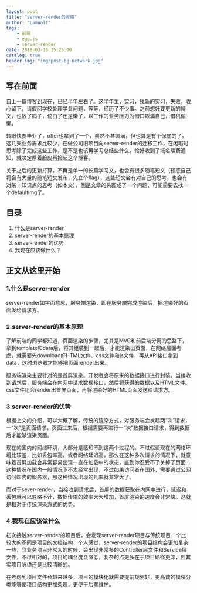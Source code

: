 ```yaml
---
layout: post
title: "server-render的脉络"
author: "LamWolf"
tags: 
    - 前端
    - egg.js
    - server-render
date: 2018-03-16 15:25:00
catalog: true
header-img: "img/post-bg-network.jpg"
---
```


## 写在前面

自上一篇博客到现在，已经半年左右了。这半年里，实习，找新的实习，失败，收心留下，请假回学校处理学业问题，等等，经历了不少事。之前想好要更新的博文，也放了鸽子，说白了还是懒了，以工作的业务压力为借口欺骗自己，借机偷懒。

转眼快要毕业了，offer也拿到了一个，虽然不甚圆满，但也算是有个保底的了。这几天业务需求比较少，在做公司旧项目向server-render的迁移工作，在闲暇时思考除了完成这些工作，是不是也该再学习总结些什么。恰好收到了域名续费通知，就决定厚着脸皮再捡起这个博客。

关于之后的更新打算，不再是单一的长篇学习文，也会有很多随笔短文（预感自己将会有大量的随笔短文发布，先立个flag），这些短文会有对自己的思考，也会有对某一知识点的思考（如本文），倒是文章的头图成了一个问题，可能需要去找一个defaultImg了。

## 目录

1. 什么是server-render
2. server-render的基本原理
3. server-render的优势
4. 我现在应该做什么？

## 正文从这里开始

### 1.什么是server-render

server-render如字面意思，服务端渲染，即在服务端完成渲染后，把渲染好的页面发给请求方。

### 2.server-render的基本原理

了解前端的同学都知道，页面渲染的步骤，尤其是MVC和前后端分离的思路下，拿到template和data后，将其组装到一起后，才能渲染出页面，在网络层面考虑，就需要先download好HTML文件、css文件和js文件，再从API接口拿到data，这时浏览器才能够把页面render出来。

服务端渲染主要针对的是首屏渲染。开发者会将原来的数据接口进行封装，当接收到请求后，服务端会在内网中请求数据接口，然后将获得的数据以及HTML文件、css文件组合render出首屏页面，再将渲染好的HTML页面发送给请求方。

### 3.server-render的优势

根据上文的介绍，可以大概了解，传统的渲染方式，对服务端会发起两“次”请求，一“次”是页面请求，页面过来后，根据需要再进行一“次”数据接口请求，得到数据后才能够渲染页面。

现在的国内的网络环境，大部分是感知不到这两个过程的。不过假设现在的网络环境比较差，比如丢包率高，或者网络延迟高，那么在这种多次请求的情况下，就意味着首屏加载会非常容易出现一直在加载中的状态，直到你忍受不了关掉了页面...这种情况在国内一般情况下不太经常出现，不过如果访问者在国外，需要通过公网访问国内的服务器，那这种情况出现的几率就非常大了。

而对于sever-render，当接收到请求后，首屏的数据获取在内网中进行，延迟和丢包就可以忽略不计，数据传输的效率大大增加，首屏渲染的速度会非常快。这就是相对于传统渲染方式的优势。

### 4.我现在应该做什么

初次接触server-render的项目后，会发现server-render项目与传统项目一个比较大的不同是项目的文档结构，个人感觉，server-render的项目结构会更加复杂一些，当业务项目非常大的时候，会出现非常多的Controller层文件和Service层文件，不过相对的，项目的耦合度会降低，复杂的点更多在于项目路径更深，但其实项目脉络还是比较清晰的。

在考虑到项目文件会越来越多，项目的模块化就需要提前规划好，更高效的模块分类能够使项目结构更加条理，更便于后期维护。